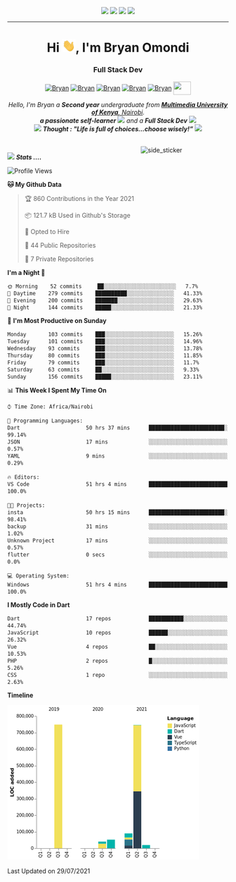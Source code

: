 
 <p align="center">
<img src="https://img.shields.io/badge/Age-20-blue" />
  <img src="https://img.shields.io/badge/Focus-Full%20Stack%20Development-brightgreen" />
  <img src="https://img.shields.io/badge/Lives-Nairobi-success" />
  <img src="https://img.shields.io/badge/Languages-English%20%26%20Swahili-brightgreen" />
</p>
<hr>
<h1 align="center">Hi <img src="https://raw.githubusercontent.com/ABSphreak/ABSphreak/master/gifs/Hi.gif" width="30px">, I'm Bryan Omondi</h1>
<h3 align="center">Full Stack Dev</h3>
<p align="center">
<a href="https://www.hackerrank.com/bryanbill" target="blank"><img align="center" src="https://cdn.worldvectorlogo.com/logos/hackerrank.svg" alt="Bryan" height="30" width="40" /></a>
<a href="https://www.linkedin.com/in/bryanomondi254/" target="blank"><img align="center" src="https://image.flaticon.com/icons/png/128/174/174857.png" alt="Bryan" height="30" width="40" /></a>  
<a href="https://www.kaggle.com/bryanbill" target="blank"><img align="center" src="https://www.vectorlogo.zone/logos/kaggle/kaggle-icon.svg" alt="Bryan" height="30" width="40" /></a>
<a href="https://www.instagram.com/bryan_bill/" target="blank"><img align="center" src="https://image.flaticon.com/icons/png/128/174/174855.png" alt="Bryan" height="30" width="40" /></a>
<a href="https://www.facebook.com/bryanbill/" target="blank"><img align="center" src="https://www.svgrepo.com/show/299425/facebook.svg" alt="Bryan" height="30" width="40" /></a>
 <a href = "mailto: bryanomondi254@gmail.com"><img align="center" src="https://seeklogo.com/images/G/gmail-new-2020-logo-32DBE11BB4-seeklogo.com.png" height="30" width="40" /></a>
</p>
</p>

<p align="center">
  <em>
    Hello, I'm Bryan a <b>Second year</b> undergraduate from <a href="https://mmu.ac.ke/"> <b>Multimedia University of Kenya</b>, Nairobi</a>. <br>
    <b>a passionate self-learner</b> <img src="https://github.com/TheDudeThatCode/TheDudeThatCode/blob/master/Assets/Developer.gif" width="30px"> and a <b>Full Stack Dev</b>&nbsp;<img src="https://github.com/TheDudeThatCode/TheDudeThatCode/blob/master/Assets/Designer.gif" width="36px">
  </em> 
  <br>
  <img src="https://media.giphy.com/media/gH3LO09IOiZIqePwv9/giphy.gif" width="50" /> <b><i align="center">Thought : "Life is full of choices…choose wisely!”</i></b> <img src="https://media.giphy.com/media/qjqUcgIyRjsl2/giphy.gif" width="50" />
</p>
<br>
<img align="right" width=200px height=200px alt="side_sticker" src="https://media.giphy.com/media/TEnXkcsHrP4YedChhA/giphy.gif" />

<img src="https://media.giphy.com/media/iY8CRBdQXODJSCERIr/giphy.gif" width="30px">&nbsp;***Stats ....***
<!--START_SECTION:waka-->
![Profile Views](http://img.shields.io/badge/Profile%20Views-22-blue)

**🐱 My Github Data** 

> 🏆 860 Contributions in the Year 2021
 > 
> 📦 121.7 kB Used in Github's Storage 
 > 
> 💼 Opted to Hire
 > 
> 📜 44 Public Repositories 
 > 
> 🔑 7 Private Repositories  
 > 
**I'm a Night 🦉** 

```text
🌞 Morning    52 commits     ██░░░░░░░░░░░░░░░░░░░░░░░   7.7% 
🌆 Daytime    279 commits    ██████████░░░░░░░░░░░░░░░   41.33% 
🌃 Evening    200 commits    ███████░░░░░░░░░░░░░░░░░░   29.63% 
🌙 Night      144 commits    █████░░░░░░░░░░░░░░░░░░░░   21.33%

```
📅 **I'm Most Productive on Sunday** 

```text
Monday       103 commits    ███░░░░░░░░░░░░░░░░░░░░░░   15.26% 
Tuesday      101 commits    ███░░░░░░░░░░░░░░░░░░░░░░   14.96% 
Wednesday    93 commits     ███░░░░░░░░░░░░░░░░░░░░░░   13.78% 
Thursday     80 commits     ███░░░░░░░░░░░░░░░░░░░░░░   11.85% 
Friday       79 commits     ███░░░░░░░░░░░░░░░░░░░░░░   11.7% 
Saturday     63 commits     ██░░░░░░░░░░░░░░░░░░░░░░░   9.33% 
Sunday       156 commits    █████░░░░░░░░░░░░░░░░░░░░   23.11%

```


📊 **This Week I Spent My Time On** 

```text
⌚︎ Time Zone: Africa/Nairobi

💬 Programming Languages: 
Dart                     50 hrs 37 mins      ████████████████████████░   99.14% 
JSON                     17 mins             ░░░░░░░░░░░░░░░░░░░░░░░░░   0.57% 
YAML                     9 mins              ░░░░░░░░░░░░░░░░░░░░░░░░░   0.29%

🔥 Editors: 
VS Code                  51 hrs 4 mins       █████████████████████████   100.0%

🐱‍💻 Projects: 
insta                    50 hrs 15 mins      ████████████████████████░   98.41% 
backup                   31 mins             ░░░░░░░░░░░░░░░░░░░░░░░░░   1.02% 
Unknown Project          17 mins             ░░░░░░░░░░░░░░░░░░░░░░░░░   0.57% 
flutter                  0 secs              ░░░░░░░░░░░░░░░░░░░░░░░░░   0.0%

💻 Operating System: 
Windows                  51 hrs 4 mins       █████████████████████████   100.0%

```

**I Mostly Code in Dart** 

```text
Dart                     17 repos            ███████████░░░░░░░░░░░░░░   44.74% 
JavaScript               10 repos            ██████░░░░░░░░░░░░░░░░░░░   26.32% 
Vue                      4 repos             ██░░░░░░░░░░░░░░░░░░░░░░░   10.53% 
PHP                      2 repos             █░░░░░░░░░░░░░░░░░░░░░░░░   5.26% 
CSS                      1 repo              ░░░░░░░░░░░░░░░░░░░░░░░░░   2.63%

```


**Timeline**

![Chart not found](https://raw.githubusercontent.com/bryanbill/bryanbill/master/charts/bar_graph.png) 


 Last Updated on 29/07/2021
<!--END_SECTION:waka-->

